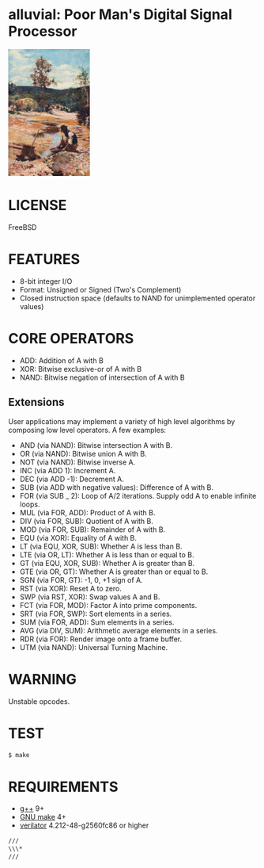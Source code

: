 # alluvial: Poor Man's Digital Signal Processor

![gold prospector](alluvial.png)

# LICENSE

FreeBSD

# FEATURES

* 8-bit integer I/O
* Format: Unsigned or Signed (Two's Complement)
* Closed instruction space (defaults to NAND for unimplemented operator values)

# CORE OPERATORS

* ADD: Addition of A with B
* XOR: Bitwise exclusive-or of A with B
* NAND: Bitwise negation of intersection of A with B

## Extensions

User applications may implement a variety of high level algorithms by composing low level operators. A few examples:

* AND (via NAND): Bitwise intersection A with B.
* OR (via NAND): Bitwise union A with B.
* NOT (via NAND): Bitwise inverse A.
* INC (via ADD 1): Increment A.
* DEC (via ADD -1): Decrement A.
* SUB (via ADD with negative values): Difference of A with B.
* FOR (via SUB _ 2): Loop of A/2 iterations. Supply odd A to enable infinite loops.
* MUL (via FOR, ADD): Product of A with B.
* DIV (via FOR, SUB): Quotient of A with B.
* MOD (via FOR, SUB): Remainder of A with B.
* EQU (via XOR): Equality of A with B.
* LT (via EQU, XOR, SUB): Whether A is less than B.
* LTE (via OR, LT): Whether A is less than or equal to B.
* GT (via EQU, XOR, SUB): Whether A is greater than B.
* GTE (via OR, GT): Whether A is greater than or equal to B.
* SGN (via FOR, GT): -1, 0, +1 sign of A.
* RST (via XOR): Reset A to zero.
* SWP (via RST, XOR): Swap values A and B.
* FCT (via FOR, MOD): Factor A into prime components.
* SRT (via FOR, SWP): Sort elements in a series.
* SUM (via FOR, ADD): Sum elements in a series.
* AVG (via DIV, SUM): Arithmetic average elements in a series.
* RDR (via FOR): Render image onto a frame buffer.
* UTM (via NAND): Universal Turning Machine.

# WARNING

Unstable opcodes.

# TEST

```console
$ make
```

# REQUIREMENTS

* [g++](https://gcc.gnu.org/) 9+
* [GNU make](https://www.gnu.org/software/make/) 4+
* [verilator](https://www.veripool.org/verilator/) 4.212-48-g2560fc86 or higher

```text
///
\\\*
///
```
